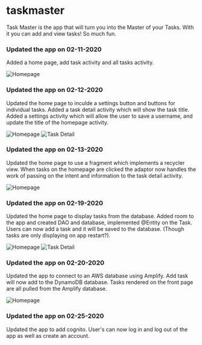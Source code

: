 # taskmaster

Task Master is the app that will turn you into the Master of your Tasks. With it you can add and view tasks! So much fun.

### Updated the app on 02-11-2020
Added a home page, add task activity and all tasks activity. 

![Homepage](screenshots/home.png)


### Updated the app on 02-12-2020
Updated the home page to inculde a settings button and buttons for individual tasks. Added a task detail activity which will show the task title. Added a settings activity which will allow the user to save a username, and update the title of the homepage activity.

![Homepage](screenshots/home2.png)
![Task Detail](screenshots/detail.png)

### Updated the app on 02-13-2020
Updated the home page to use a fragment which implements a recycler view. When tasks on the homepage are clicked the adaptor now handles the work of passing on the intent and information to the task detail activity.

![Homepage](screenshots/taskmaster.png)

### Updated the app on 02-19-2020
Updated the home page to display tasks from the database. Added room to the app and created DAO and database, implemented @Entity on the Task. Users can now add a task and it will be saved to the database. (Though tasks are only displaying on app restart?).

![Homepage](screenshots/room1.png)
![Task Detail](screenshots/room2.png)

### Updated the app on 02-20-2020
Updated the app to connect to an AWS database using Amplify. Add task will now add to the DynamoDB database. Tasks rendered on the front page are all pulled from the Amplify database.

![Homepage](screenshots/amplify.png)


### Updated the app on 02-25-2020
Updated the app to add cognito. User's can now log in and log out of the app as well as create an account.



